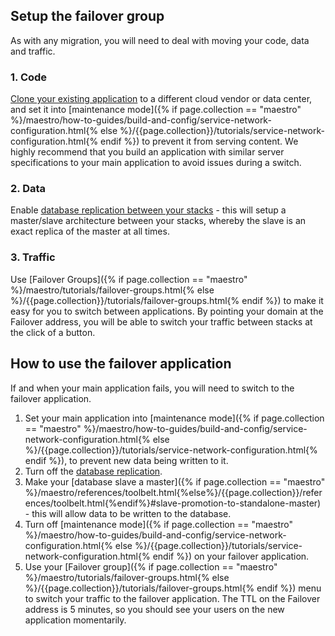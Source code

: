 ## Setup the failover group

As with any migration, you will need to deal with moving your code, data and traffic. 


### 1. Code

[Clone your existing application](/{{page.collection}}/the-basics/stack-definition.html) to a different cloud vendor or data center, and set it into [maintenance mode]({% if page.collection == "maestro" %}/maestro/how-to-guides/build-and-config/service-network-configuration.html{% else %}/{{page.collection}}/tutorials/service-network-configuration.html{% endif %}) to prevent it from serving content. We highly recommend that you build an application with similar server specifications to your main application to avoid issues during a switch. 


### 2. Data

Enable [database replication between your stacks](/rails/how-to-guides/databases/database-replication.html) - this will setup a master/slave architecture between your stacks, whereby the slave is an exact replica of the master at all times. 


### 3. Traffic

Use [Failover Groups]({% if page.collection == "maestro" %}/maestro/tutorials/failover-groups.html{% else %}/{{page.collection}}/tutorials/failover-groups.html{% endif %}) to make it easy for you to switch between applications. By pointing your domain at the Failover address, you will be able to switch your traffic between stacks at the click of a button.


## How to use the failover application

If and when your main application fails, you will need to switch to the failover application.

1.  Set your main application into [maintenance mode]({% if page.collection == "maestro" %}/maestro/how-to-guides/build-and-config/service-network-configuration.html{% else %}/{{page.collection}}/tutorials/service-network-configuration.html{% endif %}), to prevent new data being written to it.
2.  Turn off the [database replication](/rails/how-to-guides/databases/database-replication.html).
3.  Make your [database slave a master]({% if page.collection == "maestro" %}/maestro/references/toolbelt.html{%else%}/{{page.collection}}/references/toolbelt.html{%endif%}#slave-promotion-to-standalone-master) - this will allow data to be written to the database.
4.  Turn off [maintenance mode]({% if page.collection == "maestro" %}/maestro/how-to-guides/build-and-config/service-network-configuration.html{% else %}/{{page.collection}}/tutorials/service-network-configuration.html{% endif %}) on your failover application.
5.  Use your [Failover group]({% if page.collection == "maestro" %}/maestro/tutorials/failover-groups.html{% else %}/{{page.collection}}/tutorials/failover-groups.html{% endif %}) menu to switch your traffic to the failover application. The TTL on the Failover address is 5 minutes, so you should see your users on the new application momentarily.

